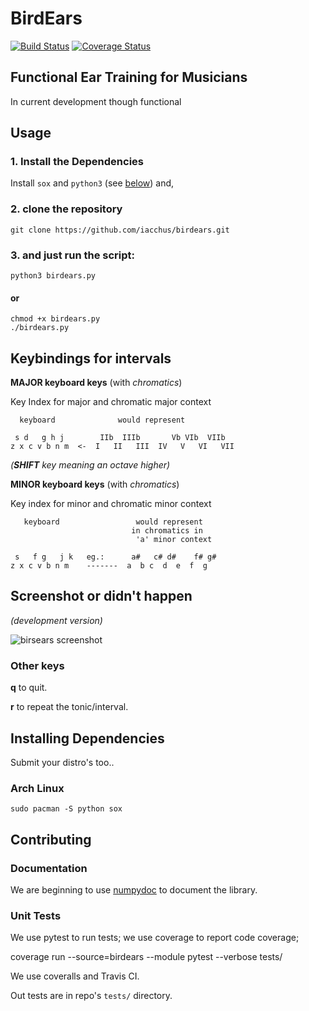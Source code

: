 # BirdEars 

[![Build Status](https://travis-ci.org/iacchus/birdears.svg?branch=master)](https://travis-ci.org/iacchus/birdears) 
[![Coverage Status](https://coveralls.io/repos/github/iacchus/birdears/badge.svg)](https://coveralls.io/github/iacchus/birdears)


## Functional Ear Training for Musicians

In current development though functional

## Usage 

### 1. Install the Dependencies

Install `sox` and `python3` (see [below](https://github.com/iacchus/birdears#installing--dependencies)) and, 

### 2. clone the repository 

```
git clone https://github.com/iacchus/birdears.git
```

### 3. and just run the script:

```
python3 birdears.py
```

#### or

```
chmod +x birdears.py
./birdears.py
```

## Keybindings for intervals

**MAJOR keyboard keys** (with *chromatics*)

Key Index for major and chromatic major context


```
  keyboard              would represent

 s d   g h j        IIb  IIIb       Vb VIb  VIIb
z x c v b n m  <-  I   II   III  IV   V   VI   VII
```

*(**SHIFT** key meaning an octave higher)*

**MINOR keyboard keys** (with *chromatics*)

Key index for minor and chromatic minor context

```
   keyboard                 would represent
                           in chromatics in
                            'a' minor context

 s   f g   j k   eg.:      a#   c# d#    f# g#
z x c v b n m    -------  a  b c  d  e  f  g
```

## Screenshot or didn't happen

*(development version)* 

![birsears screenshot](https://i.imgur.com/PSZCL2a.png)

### Other keys

**q** to quit.

**r** to repeat the tonic/interval.

## Installing  Dependencies

Submit your distro's too..

### Arch Linux

```
sudo pacman -S python sox
```

## Contributing

### Documentation

We are beginning to use [numpydoc](https://github.com/numpy/numpy/blob/master/doc/HOWTO_DOCUMENT.rst.txt)
to document the library.

### Unit Tests

We use pytest to run tests; we use coverage to report code coverage;

coverage run --source=birdears --module pytest --verbose tests/

We use coveralls and Travis CI.

Out tests are in repo's `tests/` directory.
